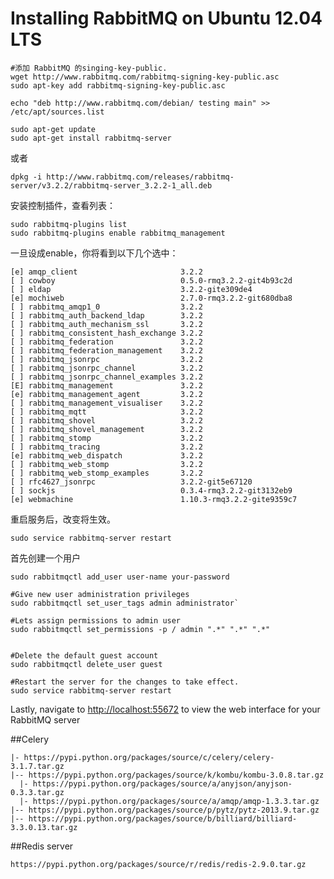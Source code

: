 # Installing RabbitMQ on Ubuntu 12.04 LTS

	#添加 RabbitMQ 的singing-key-public.	wget http://www.rabbitmq.com/rabbitmq-signing-key-public.asc	sudo apt-key add rabbitmq-signing-key-public.asc
	echo "deb http://www.rabbitmq.com/debian/ testing main" >> /etc/apt/sources.list
	
	sudo apt-get update
    sudo apt-get install rabbitmq-server

或者

    dpkg -i http://www.rabbitmq.com/releases/rabbitmq-server/v3.2.2/rabbitmq-server_3.2.2-1_all.deb

安装控制插件，查看列表：
```
sudo rabbitmq-plugins listsudo rabbitmq-plugins enable rabbitmq_management
```一旦设成enable，你将看到以下几个选中：
```[e] amqp_client                       3.2.2
[ ] cowboy                            0.5.0-rmq3.2.2-git4b93c2d
[ ] eldap                             3.2.2-gite309de4
[e] mochiweb                          2.7.0-rmq3.2.2-git680dba8
[ ] rabbitmq_amqp1_0                  3.2.2
[ ] rabbitmq_auth_backend_ldap        3.2.2
[ ] rabbitmq_auth_mechanism_ssl       3.2.2
[ ] rabbitmq_consistent_hash_exchange 3.2.2
[ ] rabbitmq_federation               3.2.2
[ ] rabbitmq_federation_management    3.2.2
[ ] rabbitmq_jsonrpc                  3.2.2
[ ] rabbitmq_jsonrpc_channel          3.2.2
[ ] rabbitmq_jsonrpc_channel_examples 3.2.2
[E] rabbitmq_management               3.2.2
[e] rabbitmq_management_agent         3.2.2
[ ] rabbitmq_management_visualiser    3.2.2
[ ] rabbitmq_mqtt                     3.2.2
[ ] rabbitmq_shovel                   3.2.2
[ ] rabbitmq_shovel_management        3.2.2
[ ] rabbitmq_stomp                    3.2.2
[ ] rabbitmq_tracing                  3.2.2
[e] rabbitmq_web_dispatch             3.2.2
[ ] rabbitmq_web_stomp                3.2.2
[ ] rabbitmq_web_stomp_examples       3.2.2
[ ] rfc4627_jsonrpc                   3.2.2-git5e67120
[ ] sockjs                            0.3.4-rmq3.2.2-git3132eb9
[e] webmachine                        1.10.3-rmq3.2.2-gite9359c7
```重启服务后，改变将生效。
`sudo service rabbitmq-server restart`
首先创建一个用户
	sudo rabbitmqctl add_user user-name your-password
	
	#Give new user administration privileges
	sudo rabbitmqctl set_user_tags admin administrator`
	
	#Lets assign permissions to admin user
	sudo rabbitmqctl set_permissions -p / admin ".*" ".*" ".*"
	#Delete the default guest account
	sudo rabbitmqctl delete_user guest
	#Restart the server for the changes to take effect.
	sudo service rabbitmq-server restart

Lastly, navigate to <http://localhost:55672> to view the web interface for your RabbitMQ server##Celery


    |- https://pypi.python.org/packages/source/c/celery/celery-3.1.7.tar.gz
    |-- https://pypi.python.org/packages/source/k/kombu/kombu-3.0.8.tar.gz
      |- https://pypi.python.org/packages/source/a/anyjson/anyjson-0.3.3.tar.gz
      |- https://pypi.python.org/packages/source/a/amqp/amqp-1.3.3.tar.gz
    |-- https://pypi.python.org/packages/source/p/pytz/pytz-2013.9.tar.gz
    |-- https://pypi.python.org/packages/source/b/billiard/billiard-3.3.0.13.tar.gz

##Redis server

    https://pypi.python.org/packages/source/r/redis/redis-2.9.0.tar.gz


